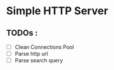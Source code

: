 # Simple HTTP Server

## TODOs :

- [ ] Clean Connections Pool
- [ ] Parse http url 
- [ ] Parse search query